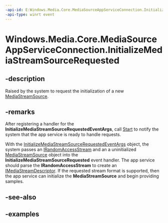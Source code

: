 ```yaml
---
-api-id: E:Windows.Media.Core.MediaSourceAppServiceConnection.InitializeMediaStreamSourceRequested
-api-type: winrt event
---
```


<!-- Event syntax.
public event TypedEventHandler InitializeMediaStreamSourceRequested<MediaSourceAppServiceConnection, InitializeMediaStreamSourceRequestedEventArgs>
-->

# Windows.Media.Core.MediaSourceAppServiceConnection.InitializeMediaStreamSourceRequested

## -description
Raised by the system to request the initialization of a new [MediaStreamSource](https://docs.microsoft.com/uwp/api/windows.media.core.mediastreamsource).

## -remarks
After registering a handler for the **InitializeMediaStreamSourceRequestedEventArgs**, call [Start](https://docs.microsoft.com/uwp/api/windows.media.core.mediasourceappserviceconnection.Start) to notify the system that the app service is ready to handle requests. 

With the [InitializeMediaStreamSourceRequestedEventArgs](https://docs.microsoft.com/en-us/uwp/api/windows.media.core.initializemediastreamsourcerequestedeventargs) object, the system passes an [IRandomAccessStream](https://docs.microsoft.com/uwp/api/windows.storage.streams.irandomaccessstream) and an a uninitialized [MediaStreamSource](https://docs.microsoft.com/uwp/api/windows.media.core.mediastreamsource) object into the **InitializeMediaStreamSourceRequested** event handler. The app service should parse the **IRandomAccessStream** to create an [IMediaStreamDescriptor](https://docs.microsoft.com/uwp/api/windows.media.core.imediastreamdescriptor). If the requested stream format is supported, then the app service can initialize the **MediaStreamSource** and begin providing samples.


## -see-also

## -examples

